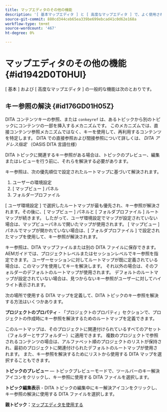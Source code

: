 ```yaml
---
title: マップエディタのその他の機能
description: '[ 基本マップエディタ ] と [ 高度なマップエディタ ] で、よく使用される機能をいくつか見つけます。 マップエディタでキー参照を解決する方法を説明します。'
source-git-commit: 880cd344ceb65ea339be699ebcad41c0d62e168a
workflow-type: tm+mt
source-wordcount: '467'
ht-degree: 0%

---
```


# マップエディタのその他の機能 {#id1942D0T0HUI}

[ 基本 ] および [ 高度なマップエディタ ] の一般的な機能は次のとおりです。

## キー参照の解決 {#id176GD01H05Z}

DITA コンテンツキーの参照、または `conkeyref` は、あるトピックから別のトピックにコンテンツの一部を挿入するメカニズムです。 このメカニズムでは、直接コンテンツ参照メカニズムではなく、キーを使用して、再利用するコンテンツを特定します。 DITA での直接参照および間接参照について詳しくは、 *DITA アドレス指定* （OASIS DITA 言語仕様）

DITA トピックに関連するキー参照がある場合は、トピックのプレビュー、編集またはレビューを行う前に、それらを解決する必要があります。

キー参照は、次の優先順位で設定されたルートマップに基づいて解決されます。

1. ユーザーの環境設定
1. [ マップビュー ] パネル
1. フォルダープロファイル

[ ユーザ環境設定 ] で選択したルートマップが最も優先され、キー参照が解決されます。その後に、[ マップビュー ] パネルと [ フォルダプロファイル ] ルートマップが続きます。 したがって、ユーザ環境設定でマップが設定されていない場合は、マップビューパネルで開いたマップが使用されます。 [ マップビュー ] パネルでマップが開かれていない場合は、[ フォルダプロファイル ] で設定されたマップを使用して、キー参照が解決されます。

キー参照は、DITA マップファイルまたは別の DITA ファイルに保存できます。 AEMガイドでは、プロジェクトレベルまたはセッションレベルでキー参照を指定できます。 ユーザーセッションに対してルートマップが既に定義されている場合は、このマップを使用してキーを解決します。 それ以外の場合は、そのフォルダーのデフォルトのルートマップが使用されます。 デフォルトのルートマップが設定されていない場合は、見つからないキー参照がユーザーに対してハイライト表示されます。

次の場所で使用する DITA マップを定義して、DITA トピックのキー参照を解決する方法はいくつかあります。

**プロジェクトのプロパティ** - 「プロジェクトのプロパティ」セクションで、プロジェクトの作成時にキー参照を解決するためのルートマップを定義できます。

このルートマップは、そのプロジェクトに関連付けられているすべてのアセット（フォルダーとサブフォルダー）に適用できます。 複数のプロジェクトで参照されるコンテンツの場合は、アルファベット順のプロジェクトのリストが保持され、最初のプロジェクトに関連付けられたデフォルトのルートマップが使用されます。 また、キー参照を解決するためにリストから使用する DITA マップを選択することもできます。

**トピックのプレビュー**  — トピックプレビューモードで、ツールバーのキー解決アイコンをクリックし、キー参照に使用する DITA ファイルを選択します。

**トピック編集表示** - DITA トピックの編集中にキー解決アイコンをクリックし、キー参照の解決に使用する DITA ファイルを選択します。

**親トピック：**[&#x200B;マップエディタを使用する](map-editor.md)
